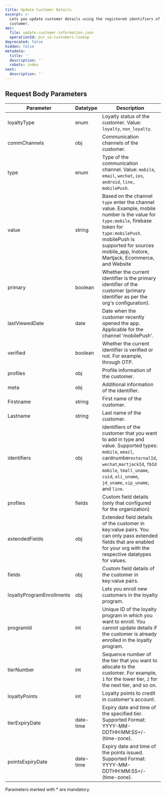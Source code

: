 ```yaml
---
title: Update Customer Details
excerpt: >-
  Lets you update customer details using the registered identifiers of the
  customer.
api:
  file: update-customer-information.json
  operationId: put_v2-customers-lookup
deprecated: false
hidden: false
metadata:
  title: ''
  description: ''
  robots: index
next:
  description: ''
---
```

## Request Body Parameters

| Parameter                 | Datatype  | Description                                                                                                                                                                                                                                      |
| ------------------------- | --------- | ------------------------------------------------------------------------------------------------------------------------------------------------------------------------------------------------------------------------------------------------ |
| loyaltyType               | enum      | Loyalty status of the customer. Value: `loyalty`, `non_loyalty`.                                                                                                                                                                                 |
| commChannels              | obj       | Communication channels of the customer.                                                                                                                                                                                                          |
| type                      | enum      | Type of the communication channel. Value: `mobile`, `email`, `wechat`, `ios`, `android`, `line, mobilePush`.                                                                                                                                     |
| value                     | string    | Based on the channel `type` enter the channel value. Example, mobile number is the value for `type:mobile`, firebase token for `type:mobilePush`. mobilePush is supported for sources mobile\_app, Instore, Martjack, Ecommerce, and Website     |
| primary                   | boolean   | Whether the current identifier is the primary identifier of the customer (primary identifier as per the org's configuration).                                                                                                                    |
| lastViewedDate            | date      | Date when the customer recently opened the app. Applicable for the channel 'mobilePush'.                                                                                                                                                         |
| verified                  | boolean   | Whether the current identifier is verified or not. For example, through OTP.                                                                                                                                                                     |
| profiles                  | obj       | Profile information of the customer.                                                                                                                                                                                                             |
| meta                      | obj       | Additional information of the identifier.                                                                                                                                                                                                        |
| Firstname                 | string    | First name of the customer.                                                                                                                                                                                                                      |
| Lastname                  | string    | Last name of the customer.                                                                                                                                                                                                                       |
| identifiers               | obj       | Identifiers of the customer that you want to add in type and value. Supported types: `mobile`, `email`, cardnumber`externalId`, `wechat`,`martjackId`, `fbId` `mobile`, `tmall_uname`, `cuid`, `ali_uname`, `jd_uname`, `vip_uname`, and `line`. |
| profiles                  | fields    | Custom field details (only that configured for the organization)                                                                                                                                                                                 |
| extendedFields            | obj       | Extended field details of the customer in key:value pairs. You can only pass extended fields that are enabled for your org with the respective datatypes for values.                                                                             |
| fields                    | obj       | Custom field details of the customer in key:value pairs.                                                                                                                                                                                         |
| loyaltyProgramEnrollments | obj       | Lets you enroll new customers in the loyalty program.                                                                                                                                                                                            |
| programId                 | int       | Unique ID of the loyalty program in which you want to enroll. You cannot update details if the customer is already enrolled in the loyalty program.                                                                                              |
| tierNumber                | int       | Sequence number of the tier that you want to allocate to the customer. For example, `1` for the lower tier, `2` for the next tier, and so on.                                                                                                    |
| loyaltyPoints             | int       | Loyalty points to credit in customer's account.                                                                                                                                                                                                  |
| tierExpiryDate            | date-time | Expiry date and time of the specified tier. Supported Format: YYYY-MM-DDTHH:MM:SS+/-(time-zone).                                                                                                                                                 |
| pointsExpiryDate          | date-time | Expiry date and time of the points issued. Supported Format: YYYY-MM-DDTHH:MM:SS+/-(time-zone).                                                                                                                                                  |

<aside class="notice">Parameters marked with * are mandatory. </aside>
